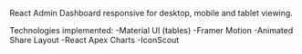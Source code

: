 React Admin Dashboard responsive for desktop, mobile and tablet viewing.

Technologies implemented: 
-Material UI (tables)
-Framer Motion
-Animated Share Layout
-React Apex Charts
-IconScout
